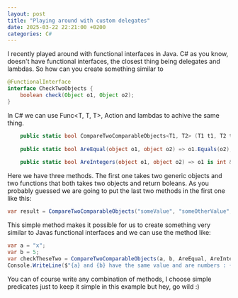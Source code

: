 ```yaml
---
layout: post
title: "Playing around with custom delegates"
date: 2025-03-22 22:21:00 +0200
categories: C#
---
```


I recently played around with functional interfaces in Java. C# as you know, doesn't have functional interfaces, the closest thing being delegates and lambdas. So how can you create something similar to

```Java
@FunctionalInterface
interface CheckTwoObjects {
    boolean check(Object o1, Object o2);
}
```

In C# we can use Func<T, T, T>, Action<T> and lambdas to achive the same thing.

```csharp
    public static bool CompareTwoComparableObjects<T1, T2> (T1 t1, T2 t2,  Func<object, object, bool> comparison, Func<object, object, bool> typeCheck) => comparison(t1, t2) && typeCheck(t1, t2);
    
    public static bool AreEqual(object o1, object o2) => o1.Equals(o2);
    
    public static bool AreIntegers(object o1, object o2) => o1 is int && o2 is int;
```

Here we have three methods. The first one takes two generic objects and two functions that both takes two objects and return boleans. As you probably guessed we are going to put the last two methods in the first one like this:

```csharp
var result = CompareTwoComparableObjects("someValue", "someOtherValue", AreEqual, AreIntegers);
```

This simple method makes it possible for us to create something very similar to Javas functional interfaces and we can use the method like: 

```csharp
var a = "x";
var b = 5;
var checkTheseTwo = CompareTwoComparableObjects(a, b, AreEqual, AreIntegers);
Console.WriteLine($"{a} and {b} have the same value and are numbers : {checkTheseTwo}");
```

You can of course write any combination of methods, I choose simple predicates just to keep it simple in this example but hey, go wild :) 